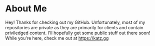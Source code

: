 # About Me

Hey! Thanks for checking out my GitHub. Unfortunately, most of my repositories are private as they are primarily for clients and contain priviledged content. I'll hopefully get some public stuff out there soon! While you're here, check me out at https://katz.gg
